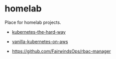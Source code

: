 # homelab

Place for homelab projects.

* [kubernetes-the-hard-way](./kubernetes-the-hard-way)
* [vanilla-kubernetes-on-aws](./vanilla-kubernetes-on-aws)



* https://github.com/FairwindsOps/rbac-manager
